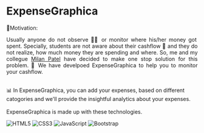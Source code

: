 # ExpenseGraphica
🎯Motivation:

<p align="justify">
    Usually anyone do not observe 🕵🏻 or monitor where his/her money got spent. Specially, students are not aware about their cashflow 💸 and they do not realize, how much money they are spending and where. So, me and my collegue <a href="https://github.com/MilanPatel28" target="_blank">Milan Patel</a> have decided to make one stop solution for this problem. 🤝 We have develpoed ExpenseGraphica to help you to monitor your cashflow.
</p>

<br>📊 In ExpenseGraphica, you can add your expenses, based on different catogories and we'll provide the insightful analytics about your expenses. 
<br>
<br>
ExpenseGraphica is made up with these technologies.

![HTML5](https://img.shields.io/badge/html5-%23E34F26.svg?style=for-the-badge&logo=html5&logoColor=white) ![CSS3](https://img.shields.io/badge/css3-%231572B6.svg?style=for-the-badge&logo=css3&logoColor=white) ![JavaScript](https://img.shields.io/badge/javascript-%23323330.svg?style=for-the-badge&logo=javascript&logoColor=%23F7DF1E) ![Bootstrap](https://img.shields.io/badge/bootstrap-%23563D7C.svg?style=for-the-badge&logo=bootstrap&logoColor=white)  
